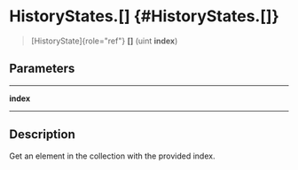 HistoryStates.\[\] {#HistoryStates.[]}
==================

> [HistoryState]{role="ref"} **\[\]** (uint **index**)

Parameters
----------

  ----------- --
  **index**   
  ----------- --

Description
-----------

Get an element in the collection with the provided index.

